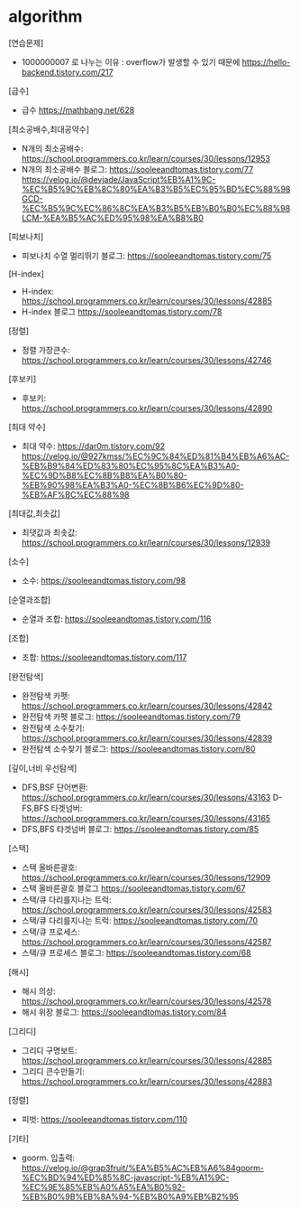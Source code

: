 # algorithm

[연습문제]
- 1000000007 로 나누는 이유 : overflow가 발생할 수 있기 때문에 https://hello-backend.tistory.com/217

[급수] 
- 급수 https://mathbang.net/628

[최소공배수,최대공약수]
- N개의 최소공배수: https://school.programmers.co.kr/learn/courses/30/lessons/12953
- N개의 최소공배수 블로그: https://sooleeandtomas.tistory.com/77
https://velog.io/@devjade/JavaScript%EB%A1%9C-%EC%B5%9C%EB%8C%80%EA%B3%B5%EC%95%BD%EC%88%98GCD-%EC%B5%9C%EC%86%8C%EA%B3%B5%EB%B0%B0%EC%88%98LCM-%EA%B5%AC%ED%95%98%EA%B8%B0

[피보나치]
- 피보나치 수열 멀리뛰기 블로그: https://sooleeandtomas.tistory.com/75

[H-index]
- H-index: https://school.programmers.co.kr/learn/courses/30/lessons/42885
- H-index 블로그 https://sooleeandtomas.tistory.com/78

[정렬]
- 정렬 가장큰수: https://school.programmers.co.kr/learn/courses/30/lessons/42746

[후보키]
- 후보키: https://school.programmers.co.kr/learn/courses/30/lessons/42890

[최대 약수]
- 최대 약수: https://dar0m.tistory.com/92
https://velog.io/@927kmss/%EC%9C%84%ED%81%B4%EB%A6%AC-%EB%B9%84%ED%83%80%EC%95%8C%EA%B3%A0-%EC%9D%B8%EC%8B%B8%EA%B0%80-%EB%90%98%EA%B3%A0-%EC%8B%B6%EC%9D%80-%EB%AF%BC%EC%88%98

[최대값,최솟값]
- 최댓값과 최솟값: https://school.programmers.co.kr/learn/courses/30/lessons/12939

[소수]
- 소수: https://sooleeandtomas.tistory.com/98

[순열과조합]
- 순열과 조합: https://sooleeandtomas.tistory.com/116

[조합]
- 조합: https://sooleeandtomas.tistory.com/117

[완전탐색]
- 완전탐색 카펫: https://school.programmers.co.kr/learn/courses/30/lessons/42842
- 완전탐색 카펫 블로그: https://sooleeandtomas.tistory.com/79
- 완전탐색 소수찾기: https://school.programmers.co.kr/learn/courses/30/lessons/42839
- 완전탐색 소수찾기 블로그: https://sooleeandtomas.tistory.com/80

[깊이,너비 우선탐색]
- DFS,BSF 단어변환: https://school.programmers.co.kr/learn/courses/30/lessons/43163
D- FS,BFS 타겟넘버: https://school.programmers.co.kr/learn/courses/30/lessons/43165
- DFS,BFS 타겟넘버 블로그:
https://sooleeandtomas.tistory.com/85

[스택]
- 스택 올바른괄호: https://school.programmers.co.kr/learn/courses/30/lessons/12909
- 스택 올바른괄호 블로그 https://sooleeandtomas.tistory.com/67
- 스택/큐 다리를지나는 트럭: https://school.programmers.co.kr/learn/courses/30/lessons/42583
- 스택/큐 다리를지나는 트럭: https://sooleeandtomas.tistory.com/70
- 스택/큐 프로세스: https://school.programmers.co.kr/learn/courses/30/lessons/42587
- 스택/큐 프로세스 블로그: https://sooleeandtomas.tistory.com/68

[해시]
- 해시 의상: https://school.programmers.co.kr/learn/courses/30/lessons/42578
- 해시 위장 블로그: https://sooleeandtomas.tistory.com/84

[그리디]
- 그리디 구명보트: https://school.programmers.co.kr/learn/courses/30/lessons/42885
- 그리디 큰수만들기: https://school.programmers.co.kr/learn/courses/30/lessons/42883

[정렬]
- 피벗: https://sooleeandtomas.tistory.com/110


[기타]
- goorm. 입출력: https://velog.io/@grap3fruit/%EA%B5%AC%EB%A6%84goorm-%EC%BD%94%ED%85%8C-javascript-%EB%A1%9C-%EC%9E%85%EB%A0%A5%EA%B0%92-%EB%B0%9B%EB%8A%94-%EB%B0%A9%EB%B2%95
